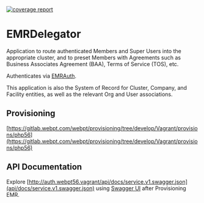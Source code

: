 [![coverage report](https://gitlab.webpt.com/webpt/emrdelegator/badges/develop/coverage.svg)](https://gitlab.webpt.com/webpt/emrdelegator/commits/develop)

EMRDelegator
============

Application to route authenticated Members and Super Users into the appropriate cluster, and to preset Members with Agreements such as Business Associates Agreement (BAA), Terms of Service (TOS), etc.

Authenticates via [EMRAuth](https://gitlab.webpt.com/webpt/emrauth).

This application is also the System of Record for Cluster, Company, and Facility entities, as well as the relevant Org and User associations.

## Provisioning
[https://gitlab.webpt.com/webpt/provisioning/tree/develop/Vagrant/provisions/php56](https://gitlab.webpt.com/webpt/provisioning/tree/develop/Vagrant/provisions/php56)

## API Documentation
Explore [http://auth.webpt56.vagrant/api/docs/service.v1.swagger.json](api/docs/service.v1.swagger.json) using [Swagger UI](http://auth.webpt56.vagrant/swagger-ui) after Provisioning EMR.
